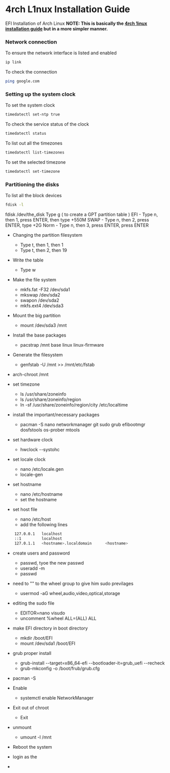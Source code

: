 # 4rch L1nux Installation Guide

EFI Installation of Arch Linux
**NOTE: This is basically the [4rch 1inux installation guide](https://wiki.archlinux.org/title/Installation_guide) but in a more simpler manner.**

### Network connection
To ensure the network interface is listed and enabled
```bash
ip link
```
To check the connection
```bash
ping google.com
```

### Setting up the system clock

To set the system clock
```bash
timedatectl set-ntp true
```
To check the service status of the clock
```bash
timedatectl status
```
To list out all the timezones
```bash
timedatectl list-timezones
```
To set the selected timezone
```bash
timedatectl set-timezone
```

### Partitioning the disks

To list all the block devices
```bash
fdisk -l
```

fdisk /dev/the_disk
Type g ( to create a GPT partition table )
EFI  - Type n, then 1, press ENTER, then type +550M
SWAP - Type n, then 2, press ENTER, type +2G
Norm - Type n, then 3, press ENTER, press ENTER

- Changing the partition filesystem
	- Type t, then 1, then 1
	- Type t, then 2, then 19

- Write the table
	- Type w

- Make the file system
	- mkfs.fat -F32 /dev/sda1
	- mkswap /dev/sda2
	- swapon /dev/sda2
	- mkfs.ext4 /dev/sda3

- Mount the big partition
	- mount /dev/sda3 /mnt

- Install the base packages
	- pacstrap /mnt base linux linux-firmware

- Generate the filesystem
	- genfstab -U /mnt >> /mnt/etc/fstab

- arch-chroot /mnt
- set timezone
	- ls /usr/share/zoneinfo
	- ls /usr/share/zoneinfo/region
	- ln -sf /usr/share/zoneinfo/region/city /etc/localtime

- install the important/necessary packages
	- pacman -S nano networkmanager git sudo grub efibootmgr dosfstools os-prober mtools

- set hardware clock
	- hwclock --systohc

- set locale clock
	- nano /etc/locale.gen
	- locale-gen

- set hostname
	- nano /etc/hostname
	- set the hostname

- set host file
	- nano /etc/host
	- add the following lines

```bash
	127.0.0.1 	localhost
	::1  		localhost
	127.0.1.1	<hostname>.localdomain		<hostname>
```

- create users and password
	- passwd, tyoe the new passwd
	- useradd -m <username>
	- passwd <username>

- need to "<username>" to the wheel group to give him sudo previlages
	- usermod -aG wheel,audio,video,optical,storage <username>

- editing the sudo file
	- EDITOR=nano visudo
	- uncomment %wheel ALL=(ALL) ALL

- make EFI directory in boot directory
	- mkdir /boot/EFI
	- mount /dev/sda1 /boot/EFI

- grub proper install
	- grub-install --target=x86_64-efi --bootloader-it=grub_uefi --recheck
	- grub-mkconfig -o /boot/frub/grub.cfg

- pacman -S 

- Enable 
	- systemctl enable NetworkManager

- Exit out of chroot
	- Exit

- unmount
	- umount -l /mnt

- Reboot the system

- login as the <usernane>

- 
